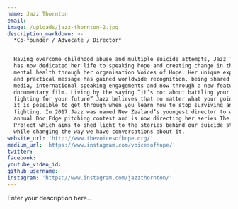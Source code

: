 ```yaml
---
name: Jazz Thornton
email:
image: /uploads/jazz-thornton-2.jpg
description_markdown: >-
  *Co-founder / Advocate / Director*


  Having overcome childhood abuse and multiple suicide attempts, Jazz Thornton
  has now dedicated her life to speaking hope and creating change in the area of
  mental health through her organisation Voices of Hope. Her unique experience
  and practical message has gained worldwide recognition, being shared through
  media, international speaking engagements and now through a new feature
  documentary film. Living by the saying “it’s not about battling your past but
  fighting for your future” Jazz believes that no matter what your going through
  it is possible to get through when you learn how to stop surviving and start
  fighting. In 2017 Jazz was named New Zealand’s youngest director to win the
  annual Doc Edge pitching contest and is now directing her series The Silence
  Project which aims to shed light to the stories behind our suicide statistics
  while changing the way we have conversations about it.
website_url: 'http://www.thevoicesofhope.org/'
medium_url: 'https://www.instagram.com/voicesofhope/'
twitter:
facebook:
youtube_video_id:
github_username:
instagram: 'https://www.instagram.com/jazzthornton/'
---
```


Enter your description here...
